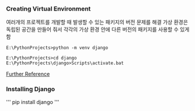 ### Creating Virtual Environment
여러개의 프로젝트를 개발할 때 발생할 수 있는 패키지의 버전 문제를 해결
가상 환경은 독립된 공간을 만들어 줘서 각각의 가상 환경 안에 다른 버전의 패키지를 사용할 수 있게 함
```
E:\PythonProjects>python -m venv django

E:\PythonProjects>cd django
E:\PythonProjects\django>Scripts\activate.bat
```
[Further Reference](https://dojang.io/mod/page/view.php?id=2470)

### Installing Django
'''
pip install django
'''
